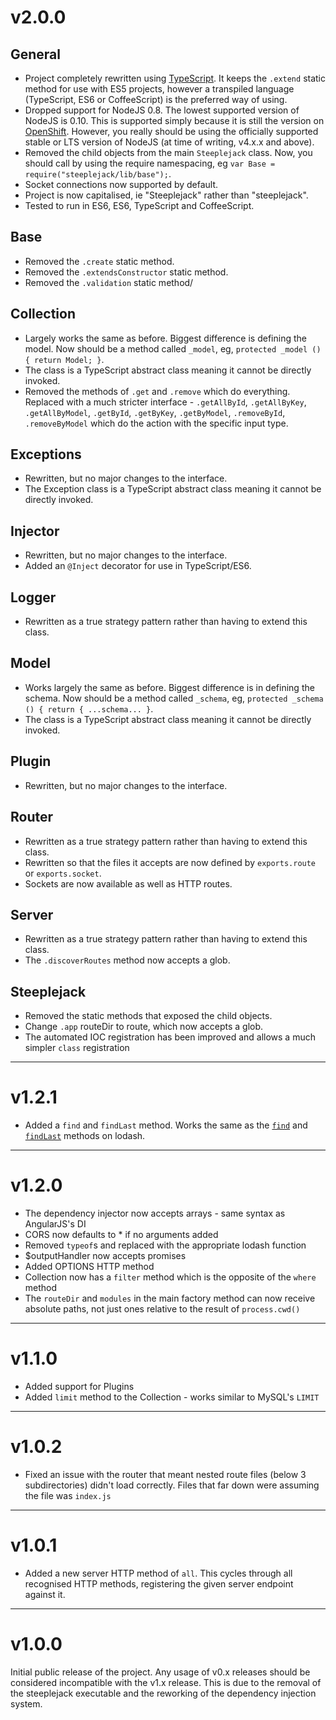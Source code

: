# v2.0.0

## General
 - Project completely rewritten using [TypeScript](http://typescriptlang.org). It keeps the `.extend` static method for
 use with ES5 projects, however a transpiled language (TypeScript, ES6 or CoffeeScript) is the preferred way of using.
 - Dropped support for NodeJS 0.8. The lowest supported version of NodeJS is 0.10. This is supported simply because it
 is still the version on [OpenShift](http://openshift.redhat.com). However, you really should be using the officially
 supported stable or LTS version of NodeJS (at time of writing, v4.x.x and above).
 - Removed the child objects from the main `Steeplejack` class. Now, you should call by using the require namespacing,
 eg `var Base = require("steeplejack/lib/base");`.
 - Socket connections now supported by default.
 - Project is now capitalised, ie "Steeplejack" rather than "steeplejack".
 - Tested to run in ES6, ES6, TypeScript and CoffeeScript.

## Base
 - Removed the `.create` static method.
 - Removed the `.extendsConstructor` static method.
 - Removed the `.validation` static method/

## Collection
 - Largely works the same as before. Biggest difference is defining the model. Now should be a method called `_model`,
 eg, `protected _model () { return Model; }`.
 - The class is a TypeScript abstract class meaning it cannot be directly invoked.
 - Removed the methods of `.get` and `.remove` which do everything. Replaced with a much stricter interface -
 `.getAllById`, `.getAllByKey`, `.getAllByModel`, `.getById`, `.getByKey`, `.getByModel`, `.removeById`,
  `.removeByModel` which do the action with the specific input type.

## Exceptions
 - Rewritten, but no major changes to the interface.
 - The Exception class is a TypeScript abstract class meaning it cannot be directly invoked.

## Injector
 - Rewritten, but no major changes to the interface.
 - Added an `@Inject` decorator for use in TypeScript/ES6.

## Logger
 - Rewritten as a true strategy pattern rather than having to extend this class.

## Model
 - Works largely the same as before. Biggest difference is in defining the schema. Now should be a method called
 `_schema`, eg, `protected _schema () { return { ...schema... }`.
 - The class is a TypeScript abstract class meaning it cannot be directly invoked.

## Plugin
 - Rewritten, but no major changes to the interface.

## Router
 - Rewritten as a true strategy pattern rather than having to extend this class.
 - Rewritten so that the files it accepts are now defined by `exports.route` or `exports.socket`.
 - Sockets are now available as well as HTTP routes.

## Server
 - Rewritten as a true strategy pattern rather than having to extend this class.
 - The `.discoverRoutes` method now accepts a glob.

## Steeplejack
 - Removed the static methods that exposed the child objects.
 - Change `.app` routeDir to route, which now accepts a glob.
 - The automated IOC registration has been improved and allows a much simpler `class` registration

---

# v1.2.1
 - Added a `find` and `findLast` method.  Works the same as the [`find`](https://lodash.com/docs#find) and
 [`findLast`](https://lodash.com/docs#findLast) methods on lodash.

---

# v1.2.0

 - The dependency injector now accepts arrays - same syntax as AngularJS's DI
 - CORS now defaults to * if no arguments added
 - Removed `typeof`s and replaced with the appropriate lodash function
 - $outputHandler now accepts promises
 - Added OPTIONS HTTP method
 - Collection now has a `filter` method which is the opposite of the `where` method
 - The `routeDir` and `modules` in the main factory method can now receive absolute paths, not just ones relative to the
    result of `process.cwd()`

---

# v1.1.0

 - Added support for Plugins
 - Added `limit` method to the Collection - works similar to MySQL's `LIMIT`

---

# v1.0.2

 - Fixed an issue with the router that meant nested route files (below 3 subdirectories) didn't load correctly. Files
 that far down were assuming the file was `index.js`

---

# v1.0.1

 - Added a new server HTTP method of `all`. This cycles through all recognised HTTP methods, registering the given
 server endpoint against it.

---

# v1.0.0

Initial public release of the project.  Any usage of v0.x releases should be considered incompatible with the v1.x
release.  This is due to the removal of the steeplejack executable and the reworking of the dependency injection system.
